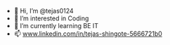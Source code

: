 - 👋 Hi, I’m @tejas0124
- 👀 I’m interested in Coding 
- 🌱 I’m currently learning BE IT
- 📫 www.linkedin.com/in/tejas-shingote-5666721b0

<!---
tejas0124/tejas0124 is a ✨ special ✨ repository because its `README.md` (this file) appears on your GitHub profile.
You can click the Preview link to take a look at your changes.
--->
